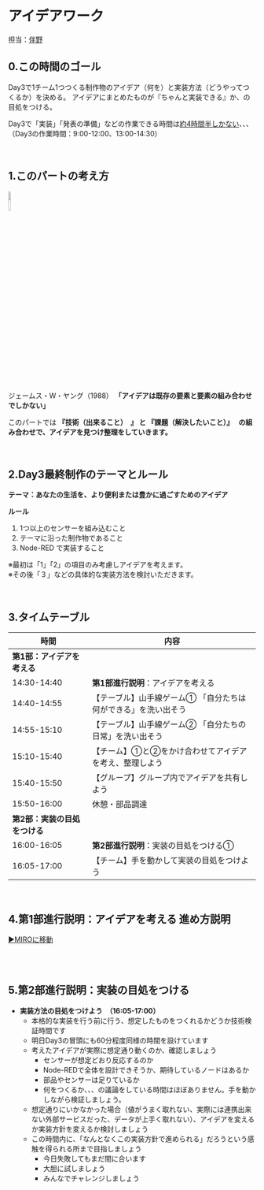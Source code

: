 # アイデアワーク
担当：[伴野](https://docs.google.com/presentation/d/1TcjvcJ0Zk2b1vhz6YQylsdYotKdcH_Lf83s0JEISj3A/edit?usp=sharing)


## 0.この時間のゴール
Day3で1チーム1つつくる制作物のアイデア（何を）と実装方法（どうやってつくるか）を決める。
アイデアにまとめたものが『ちゃんと実装できる』か、の目処をつける。

Day3で「実装」「発表の準備」などの作業できる時間は[約4時間半しかない](https://github.com/protoout/h-protoout/tree/main?tab=readme-ov-file#%E3%82%BF%E3%82%A4%E3%83%A0%E3%83%A9%E3%82%A4%E3%83%B3)、、、（Day3の作業時間：9:00-12:00、13:00-14:30）


<br>

## 1.このパートの考え方
<img src="https://i.gyazo.com/3d46edc1aac42a8025d303f031f03d0b.png" width="10%">

ジェームス・W・ヤング（1988） 
**「アイデアは既存の要素と要素の組み合わせでしかない」**

このパートでは **『技術（出来ること）　』 と 『課題（解決したいこと）』　 の組み合わせで、アイデアを見つけ整理をしていきます。**



<br>

## 2.Day3最終制作のテーマとルール
**テーマ：あなたの生活を、より便利または豊かに過ごすためのアイデア**

**ルール**
1. 1つ以上のセンサーを組み込むこと
2. テーマに沿った制作物であること
3. Node-RED で実装すること


※最初は「1」「2」の項目のみ考慮しアイデアを考えます。　<BR>
※その後「３」などの具体的な実装方法を検討いただきます。

<br>

## 3.タイムテーブル

| 時間        | 内容                                                                 |
|-------------|----------------------------------------------------------------------|
| **第1部：アイデアを考える** | |
| 14:30-14:40 | **第1部進行説明**：アイデアを考える                                      |
| 14:40-14:55 | 【テーブル】山手線ゲーム① 「自分たちは何ができる」を洗い出そう           |
| 14:55-15:10 | 【テーブル】山手線ゲーム② 「自分たちの日常」を洗い出そう               |
| 15:10-15:40 | 【チーム】①と②をかけ合わせてアイデアを考え、整理しよう               |
| 15:40-15:50 | 【グループ】グループ内でアイデアを共有しよう                           |
| 15:50-16:00 | 休憩・部品調達                                                        |
| **第2部：実装の目処をつける** | |
| 16:00-16:05 | **第2部進行説明**：実装の目処をつける①                                |
| 16:05-17:00 | 【チーム】手を動かして実装の目処をつけよう                            |


<br>

## 4.第1部進行説明：アイデアを考える 進め方説明
[▶MIROに移動](https://miro.com/app/board/uXjVKPW27-k=/)

<br><br>
## 5.第2部進行説明：実装の目処をつける
- **実装方法の目処をつけよう　（16:05-17:00）**
  - 本格的な実装を行う前に行う、想定したものをつくれるかどうか技術検証時間です
  - 明日Day3の冒頭にも60分程度同様の時間を設けています
  - 考えたアイデアが実際に想定通り動くのか、確認しましょう
      - センサーが想定どおり反応するのか
      - Node-REDで全体を設計できそうか、期待しているノードはあるか
      - 部品やセンサーは足りているか
      - 何をつくるか、、、の議論をしている時間はほぼありません。手を動かしながら検証しましょう。
  - 想定通りにいかなかった場合（値がうまく取れない、実際には連携出来ない外部サービスだった、データが上手く取れない）、アイデアを変えるか実装方針を変えるか検討しましょう
  - この時間内に、「なんとなくこの実装方針で進められる」だろうという感触を得られる所まで目指しましょう
      - 今日失敗してもまだ間に合います
      - 大胆に試しましょう
      - みんなでチャレンジしましょう

<br>
<br>
